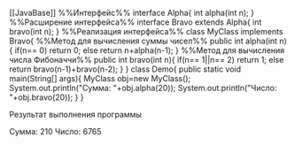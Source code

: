 [[JavaBase]]
%%Интерфейс%%
interface Alpha{
	int alpha(int n);
}
%%Расширение интерфейса%%
interface Bravo extends Alpha{
	int bravo(int n);
}
%%Реализация интерфейса%%
class MyClass implements Bravo{
%%Метод для вычисления суммы чисел%%
	public int alpha(int n){
		if(n== 0) return 0;
		else return n+alpha(n-1);
	}
%%Метод для вычисления числа Фибоначчи%%
	public int bravo(int n){
		if(n== 1||n== 2) return 1;
		else return bravo(n-1)+bravo(n-2);
	}
}
class Demo{
	public static void main(String[] args){
		MyClass obj=new MyClass();
		System.out.println("Сумма: "+obj.alpha(20));
		System.out.println("Число: "+obj.bravo(20));
	}
}

Результат выполнения программы

Сумма: 210
Число: 6765